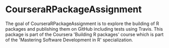 # CourseraRPackageAssignment

The goal of CourseraRPackageAssignment is to explore the building of R packages and publishing them on GitHub including tests using Travis. This package is part of the Coursera 'Building R packages' course which is part of the 'Mastering Software Development in R' specialization.


